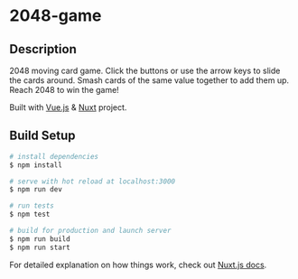 # 2048-game

## Description


2048 moving card game. Click the buttons or use the arrow keys to slide the cards around. 
Smash cards of the same value together to add them up. Reach 2048 to win the game!

Built with [Vue.js](https://vuejs.org/) & [Nuxt](https://nuxtjs.org/) project. 

## Build Setup

``` bash
# install dependencies
$ npm install

# serve with hot reload at localhost:3000
$ npm run dev

# run tests
$ npm test

# build for production and launch server
$ npm run build
$ npm run start
```

For detailed explanation on how things work, check out [Nuxt.js docs](https://nuxtjs.org).
